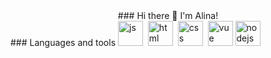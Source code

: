  <div align="center">
   ### Hi there 👋 I'm Alina!
</div>
### Languages and tools
     <img src="https://cdn.jsdelivr.net/gh/devicons/devicon/icons/javascript/javascript-original.svg" title="js" width="40" height="40"/>&nbsp;
    <img src="https://cdn.jsdelivr.net/gh/devicons/devicon/icons/html5/html5-original.svg" title="html" width="40" height="40"/>&nbsp;
    <img src="https://cdn.jsdelivr.net/gh/devicons/devicon/icons/css3/css3-original.svg" title="css" width="40" height="40"/>&nbsp;
    <img src="https://cdn.jsdelivr.net/gh/devicons/devicon/icons/vuejs/vuejs-original.svg" title="vue" width="40" height="40"/>
    <img src="https://cdn.jsdelivr.net/gh/devicons/devicon/icons/nodejs/nodejs-original.svg" title="nodejs" width="40" height="40"/>
 
<!--
**aKrivonogova/aKrivonogova** is a ✨ _special_ ✨ repository because its `README.md` (this file) appears on your GitHub profile.

Here are some ideas to get you started:

- 🔭 I’m currently working on ...
- 🌱 I’m currently learning ...
- 👯 I’m looking to collaborate on ...
- 🤔 I’m looking for help with ...
- 💬 Ask me about ...
- 📫 How to reach me: ...
- 😄 Pronouns: ...
- ⚡ Fun fact: ...
-->

